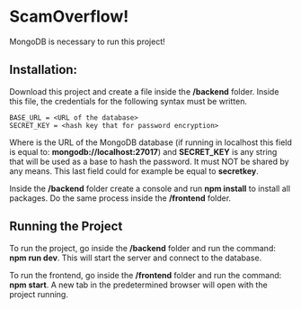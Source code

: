 # ScamOverflow!

MongoDB is necessary to run this project!

## Installation:

Download this project and create a file inside the **/backend** folder.
Inside this file, the credentials for the following syntax must be written.

```
BASE_URL = <URL of the database>
SECRET_KEY = <hash key that for password encryption>
```

Where **<URL of the database>** is the URL of the MongoDB database (if running in localhost this field is equal to: **mongodb://localhost:27017**) and **SECRET_KEY** is any string that will be used as a base to hash the password. It must NOT be shared by any means. This last field could for example be equal to **secretkey**.

Inside the **/backend** folder create a console and run **npm install** to install all packages. Do the same process inside the **/frontend** folder.

## Running the Project

To run the project, go inside the **/backend** folder and run the command: **npm run dev**. This will start the server and connect to the database.

To run the frontend, go inside the **/frontend** folder and run the command: **npm start**. A new tab in the predetermined browser will open with the project running.
